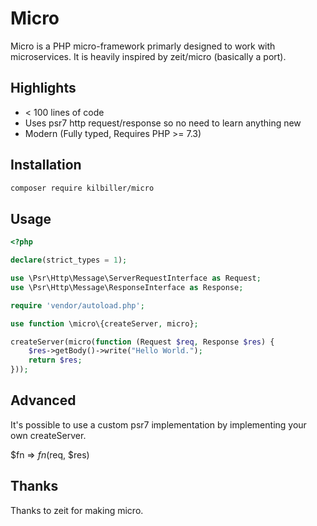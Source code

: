 # Micro

Micro is a PHP micro-framework primarly designed to work with microservices. It is heavily inspired by zeit/micro (basically a port).

## Highlights

* < 100 lines of code
* Uses psr7 http request/response so no need to learn anything new
* Modern (Fully typed, Requires PHP >= 7.3)

## Installation

```bash
composer require kilbiller/micro
```

## Usage

```php
<?php

declare(strict_types = 1);

use \Psr\Http\Message\ServerRequestInterface as Request;
use \Psr\Http\Message\ResponseInterface as Response;

require 'vendor/autoload.php';

use function \micro\{createServer, micro};

createServer(micro(function (Request $req, Response $res) {
    $res->getBody()->write("Hello World.");
    return $res;
}));
```

## Advanced

It's possible to use a custom psr7 implementation by implementing your own createServer.

$fn => $fn($req, $res)

## Thanks

Thanks to zeit for making micro.
